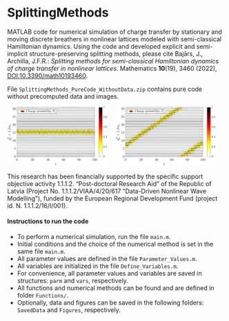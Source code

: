 # SplittingMethods
MATLAB code for numerical simulation of charge transfer by stationary and moving discrete breathers in nonlinear lattices modeled with semi-classical Hamiltonian dynamics. Using the code and developed explicit and semi-implicit structure-preserving splitting methods, please cite Bajārs, J., Archilla, J.F.R.: *Splitting methods for semi-classical Hamiltonian dynamics of charge transfer in nonlinear lattices*. Mathematics **10**(19), 3460 (2022), [DOI:10.3390/math10193460](https://www.mdpi.com/2227-7390/10/19/3460).

File `SplittingMethods_PureCode_WithoutData.zip` contains pure code without precomputed data and images.

<p float="left">
  <img src="Figures/stat_solution.png" width="46%" /> &nbsp; &nbsp;   
  <img src="Figures/mov_solution.png" width="46%" /> 
</p>

This research has been financially supported by the specific support objective activity 1.1.1.2. “Post-doctoral Research Aid” of the Republic of Latvia (Project No. 1.1.1.2/VIAA/4/20/617 “Data-Driven Nonlinear Wave Modelling”), funded by the European Regional Development Fund (project id. N. 1.1.1.2/16/I/001).

#### Instructions to run the code
- To perform a numerical simulation, run the file `main.m`.
- Initial conditions and the choice of the numerical method is set in the same file `main.m`.
- All parameter values are defined in the file `Parameter_Values.m`.
- All variables are initialized in the file `Define_Variables.m`. 
- For convenience, all parameter values and variables are saved in structures: `parm` and `vars`, respectively.
- All functions and numerical methods can be found and are defined in folder `Functions/`.
- Optionally, data and figures can be saved in the following folders: `SavedData` and `Figures`, respectively.
